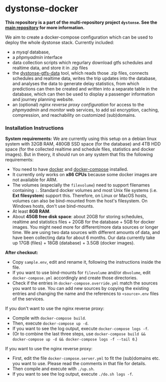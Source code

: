 # dystonse-docker

**This repository is a part of the multi-repository project `dystonse`. See the [main repository](https://github.com/dystonse/dystonse) for more information.**

We aim to create a docker-compose configuration which can be used to deploy the whole dystonse stack. Currently included:
* a _mysql_ database, 
* a _phpmyadmin_ interface
* data collection scripts which regurlary download gtfs schedules and realtime data, and store it in .zip files
* the [dystonse-gtfs-data](https://github.com/dystonse/dystonse-gtfs-data) tool, which reads those .zip files, connects schedules and realtime data, writes the trip updates into the database, and analyses the data to generate delay statistics, from which predictions can then be created and written into a separate table in the database, which can then be used to display a passenger information and journey planning website.
* an (optional) _nginx reverse proxy configuration_ for access to the _phpmyadmin_ and _monitor_ web services, to add ssl encryption, caching, compression, and reachability on customized (sub)domains.

### Installation Instructions

**System requirements:**
We are currently using this setup on a debian linux system with 32GB RAM, 480GB SSD space (for the database) and 4TB HDD space (for the collected realtime and schedule files, statistics and docker images). But in theory, it should run on any system that fits the following requirements:

* You need to have [docker](https://docs.docker.com/get-docker/) and [docker-compose](https://docs.docker.com/compose/install/) installed.
* It currently only works on **x86 CPUs** because some docker images are not available for ARM.
* The volumes (especially the `filevolume`) need to support filenames containing `:`. Standard docker volumes and most Unix file systems (i.e. **Ext filesystem**) support this. Therefore, on Linux or MacOS hosts, volumes can also be bind-mounted from the host's filesystem. On Windows hosts, don't use bind-mounts.
* At least **8GB RAM**.
* About **45GB free disk space**: about 20GB for storing schedules, realtime and statistics files + 20GB for the database + 5GB for docker images. 
You might need more for different/more data sources or longer time. We are using two data sources with different amounts of data, and have been collecting data for about 6 months. Our data currently take up 17GB (files) + 18GB (database) + 3.5GB (docker images).

**After checkout:**
* Copy `sample.env`, edit and rename it, following the instructions inside the file.
* If you want to use bind-mounts for `filevolume` and/or `dbvolume`, edit `docker-compose.yml` accordingly and create those directories.
* Check if the entries in `docker-compose.override.yml` match the sources you want to use. You can add new sources by copying the existing entries and changing the name and the references to `<source>.env` files of the services.

If you don't want to use the nginx reverse proxy:
  * Compile with `docker-compose build`.
  * Then, execute `docker-compose up -d`.
  * If you want to see the log output, execute `docker-compose logs -f`.
  * (Or to combine the last three steps, use `docker-compose build && docker-compose up -d && docker-compose logs -f --tail 0`.)

If you want to use the nginx reverse proxy:
  * First, edit the file `docker-compose.server.yml` to fit the (sub)domains etc. you want to use. Please read the comments in that file for details.
  * Then compile and execute with `./up.sh`.
  * If you want to see the log output, execute `./do.sh logs -f`.
